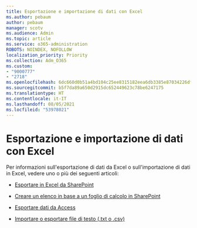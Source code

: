 ```yaml
---
title: Esportazione e importazione di dati con Excel
ms.author: pebaum
author: pebaum
manager: scotv
ms.audience: Admin
ms.topic: article
ms.service: o365-administration
ROBOTS: NOINDEX, NOFOLLOW
localization_priority: Priority
ms.collection: Adm_O365
ms.custom:
- "9000777"
- "2718"
ms.openlocfilehash: 6dc660d0b51a4bd104c25ee8315182eea6db3385e87034226dfc759b2f556728
ms.sourcegitcommit: b5f7da89a650d2915dc652449623c78be6247175
ms.translationtype: HT
ms.contentlocale: it-IT
ms.lasthandoff: 08/05/2021
ms.locfileid: "53978021"
---
```

# <a name="exporting-and-importing-data-with-excel"></a>Esportazione e importazione di dati con Excel

Per informazioni sull'esportazione di dati da Excel o sull'importazione di dati in Excel, vedere uno o più dei seguenti articoli:

- [Esportare in Excel da SharePoint](https://support.office.com/client/bfb2ea48-6118-4fa9-abb6-cced9424e5d9)

- [Creare un elenco in base a un foglio di calcolo in SharePoint](https://support.office.com/article/Create-a-list-based-on-a-spreadsheet-380CFEB5-6E14-438E-988A-C2B9BEA574FA)

- [Esportare dati da Access](https://support.office.com/client/64E974E6-AE43-4301-A53E-20463655B1A9)

- [Importare o esportare file di testo (.txt o .csv)](https://support.office.com/client/5250ac4c-663c-47ce-937b-339e391393ba)
